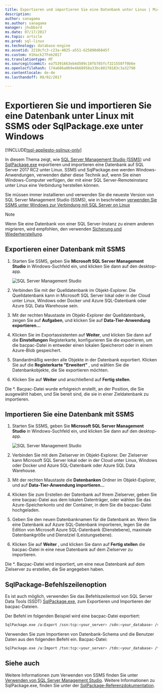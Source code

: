 ```yaml
---
title: Exportieren und importieren Sie eine Datenbank unter Linux | Microsoft Docs
description: 
author: sanagama
ms.author: sanagama
manager: jhubbard
ms.date: 07/17/2017
ms.topic: article
ms.prod: sql-linux
ms.technology: database-engine
ms.assetid: 2210cfc3-c23a-4025-a551-625890d6845f
ms.custom: H1Hack27Feb2017
ms.translationtype: MT
ms.sourcegitcommit: ea75391663eb4d509c10fb785fcf321558ff0b6e
ms.openlocfilehash: 174a686a069e4b68958a33bc881f8183c3a32798
ms.contentlocale: de-de
ms.lasthandoff: 08/02/2017

---
```

# <a name="export-and-import-a-database-on-linux-with-ssms-or-sqlpackageexe-on-windows"></a>Exportieren Sie und importieren Sie eine Datenbank unter Linux mit SSMS oder SqlPackage.exe unter Windows

[!INCLUDE[tsql-appliesto-sslinux-only](../../docs/includes/tsql-appliesto-sslinux-only.md)]

In diesem Thema zeigt, wie [SQL Server Management Studio (SSMS)](https://msdn.microsoft.com/library/mt238290.aspx) und [SqlPackage.exe](https://msdn.microsoft.com/library/hh550080.aspx) exportieren und importieren eine Datenbank auf SQL Server 2017 RC2 unter Linux. SSMS und SqlPackage.exe werden Windows-Anwendungen, verwenden daher diese Technik auf, wenn Sie einen Windows-Computer verfügen, der mit einer SQL Server-Remoteinstanz unter Linux eine Verbindung herstellen können.

Sie müssen immer installieren und verwenden Sie die neueste Version von SQL Server Management Studio (SSMS), wie in beschrieben [verwenden Sie SSMS unter Windows zur Verbindung mit SQL Server on Linux](sql-server-linux-develop-use-ssms.md)

> [!NOTE]
> Wenn Sie eine Datenbank von einer SQL Server-Instanz zu einem anderen migrieren, wird empfohlen, den verwenden [Sicherung und Wiederherstellung](sql-server-linux-migrate-restore-database.md).

## <a name="export-a-database-with-ssms"></a>Exportieren einer Datenbank mit SSMS

1. Starten Sie SSMS, geben Sie **Microsoft SQL Server Management Studio** in Windows-Suchfeld ein, und klicken Sie dann auf den desktop-app.

    ![SQL Server Management Studio](./media/sql-server-linux-develop-use-ssms/ssms.png) 

2. Verbinden Sie mit der Quelldatenbank im Objekt-Explorer. Die Quelldatenbank kann in Microsoft SQL Server lokal oder in der Cloud unter Linux, Windows oder Docker und Azure SQL-Datenbank oder Azure SQL Data Warehouse sein.

3. Mit der rechten Maustaste im Objekt-Explorer der Quelldatenbank, zeigen Sie auf **Aufgaben**, und klicken Sie auf **Data-Tier-Anwendung exportieren...**

4. Klicken Sie im Exportassistenten auf **Weiter**, und klicken Sie dann auf die **Einstellungen** Registerkarte, konfigurieren Sie die exportieren, um die bacpac-Datei in entweder einen lokalen Speicherort oder in einem Azure-Blob gespeichert.

5. Standardmäßig werden alle Objekte in der Datenbank exportiert. Klicken Sie auf die **Registerkarte "Erweitert"** , und wählen Sie die Datenbankobjekte, die Sie exportieren möchten.

6. Klicken Sie auf **Weiter** und anschließend auf **Fertig stellen**.

Die *. Bacpac-Datei wurde erfolgreich erstellt, an der Position, die Sie ausgewählt haben, und Sie bereit sind, die sie in einer Zieldatenbank zu importieren.

## <a name="import-a-database-with-ssms"></a>Importieren Sie eine Datenbank mit SSMS

1. Starten Sie SSMS, geben Sie **Microsoft SQL Server Management Studio** in Windows-Suchfeld ein, und klicken Sie dann auf den desktop-app.

    ![SQL Server Management Studio](./media/sql-server-linux-develop-use-ssms/ssms.png) 

2. Verbinden Sie mit dem Zielserver im Objekt-Explorer. Der Zielserver kann Microsoft SQL Server lokal oder in der Cloud unter Linux, Windows oder Docker und Azure SQL-Datenbank oder Azure SQL Data Warehouse.

3. Mit der rechten Maustaste die **Datenbanken** Ordner im Objekt-Explorer, und auf **Data-Tier-Anwendung importieren...**

4. Klicken Sie zum Erstellen der Datenbank auf Ihrem Zielserver, geben Sie eine bacpac-Datei aus dem lokalen Datenträger, oder wählen Sie das Azure-Speicherkonto und der Container, in dem Sie die bacpac-Datei hochgeladen.

5. Geben Sie den neuen Datenbanknamen für die Datenbank an. Wenn Sie eine Datenbank auf Azure SQL-Datenbank importieren, legen Sie die Edition von Microsoft Azure SQL-Datenbank (Dienstebene), maximale Datenbankgröße und Dienstziel (Leistungsebene).

6. Klicken Sie auf **Weiter** , und klicken Sie dann auf **Fertig stellen** die bacpac-Datei in eine neue Datenbank auf dem Zielserver zu importieren.

Die *. Bacpac-Datei wird importiert, um eine neue Datenbank auf dem Zielserver zu erstellen, die Sie angegeben haben.

## <a id="sqlpackage"></a>SqlPackage-Befehlszeilenoption

Es ist auch möglich, verwenden Sie das Befehlszeilentool von SQL Server Data Tools (SSDT) [SqlPackage.exe](https://msdn.microsoft.com/library/hh550080.aspx), zum Exportieren und Importieren der bacpac-Dateien.

Der Befehl im folgenden Beispiel wird eine bacpac-Datei exportiert:

```bash
SqlPackage.exe /a:Export /ssn:tcp:<your_server> /sdn:<your_database> /su:<username> /sp:<password> /tf:<path_to_bacpac>
```

Verwenden Sie zum Importieren von Datenbank-Schema und die Benutzer Daten aus den folgenden Befehl ein. Bacpac-Datei:

```bash
SqlPackage.exe /a:Import /tsn:tcp:<your_server> /tdn:<your_database> /tu:<username> /tp:<password> /sf:<path_to_bacpac>

```

## <a name="see-also"></a>Siehe auch
Weitere Informationen zum Verwenden von SSMS finden Sie unter [Verwenden von SQL Server Management Studio](https://msdn.microsoft.com/library/ms174173.aspx). Weitere Informationen zu SqlPackage.exe, finden Sie unter der [SqlPackage-Referenzdokumentation](https://msdn.microsoft.com/library/hh550080.aspx).


